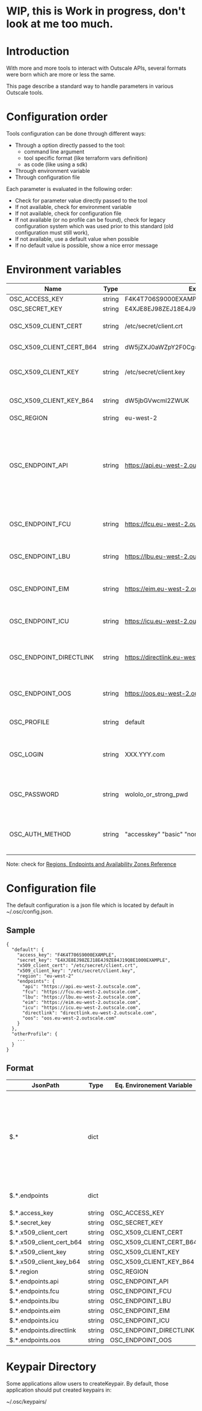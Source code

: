 # WIP, this is Work in progress, don't look at me too much.

# Introduction

With more and more tools to interact with Outscale APIs, several formats were born which are more or less the same.

This page describe a standard way to handle parameters in various Outscale tools.

# Configuration order

Tools configuration can be done through different ways:

- Through a option directly passed to the tool:
  - command line argument
  - tool specific format (like terraform vars definition)
  - as code (like using a sdk)
- Through environment variable
- Through configuration file 

Each parameter is evaluated in the following order:

- Check for parameter value directly passed to the tool
- If not available, check for environment variable
- If not available, check for configuration file 
- If not available (or no profile can be found), check for legacy configuration system which was used prior to this standard (old configuration must still work), 
- If not available, use a default value when possible
- If no default value is possible, show a nice error message

# Environment variables


| Name | Type | Example | Description |
|------|------|---------|-------------|
| OSC_ACCESS_KEY | string | F4K4T706S9000EXAMPLE | Access Key |
| OSC_SECRET_KEY | string	| E4XJE8EJ98ZEJ18E4J9ZE84J19Q8E1000EXAMPLE | Secret Key |
| OSC_X509_CLIENT_CERT | string |	/etc/secret/client.crt | Full path to client certificate (.crt, public part) |
| OSC_X509_CLIENT_CERT_B64 | string |	dW5jZXJ0aWZpY2F0Cg== | Client certificate base64 encoded |
| OSC_X509_CLIENT_KEY | string | /etc/secret/client.key |	Full path to client key related to certificate (.key, secret part) |
| OSC_X509_CLIENT_KEY_B64 | string | dW5jbGVwcml2ZWUK |	client key related to certificate base64 encoded |
| OSC_REGION | string |	eu-west-2 | region |	
| OSC_ENDPOINT_API | string | https://api.eu-west-2.outscale.com | Endpoint of Outscale API (with protocol, nor partial URI). Note: this has recently changed. We used to include partial uri without protocol. Some software might not be compliant to this one yet |
| OSC_ENDPOINT_FCU | string | https://fcu.eu-west-2.outscale.com | Endpoint of FCU API (with protocol). Same note as for OSC_ENDPOINT_API |
| OSC_ENDPOINT_LBU | string | https://lbu.eu-west-2.outscale.com | Endpoint of LBU API (with protocol). Same note as for OSC_ENDPOINT_API |
| OSC_ENDPOINT_EIM | string |	https://eim.eu-west-2.outscale.com | Endpoint of EIM API (with protocol). Same note as for OSC_ENDPOINT_API |
| OSC_ENDPOINT_ICU | string |	https://icu.eu-west-2.outscale.com | Endpoint of ICU API (with protocol). Same note as for OSC_ENDPOINT_API |
| OSC_ENDPOINT_DIRECTLINK | string | https://directlink.eu-west-2.outscale.com | Endpoint of DirectLink API (with protocol). Same note as for OSC_ENDPOINT_API |
| OSC_ENDPOINT_OOS | string | https://oos.eu-west-2.outscale.com | Endpoint of OOS API (with protocol). Same note as for OSC_ENDPOINT_API |
| OSC_PROFILE | string | default | Profile to use in configuration file (default is "default") |
| OSC_LOGIN |	string | XXX.YYY.com | user login (email). Require if password/basic method, ignored otherwise |
| OSC_PASSWORD | string | wololo_or_strong_pwd | user password. Require if password/basic method, ignored otherwise |
| OSC_AUTH_METHOD | string | "accesskey" "basic" "none" | default accesskey, some program support "password" as a synonyme for "basic" |

Note: check for [Regions, Endpoints and Availability Zones Reference](https://docs.outscale.com/en/userguide/Regions-Endpoints-and-Subregions-Reference.html)

# Configuration file

The default configuration is a json file which is located by default in ~/.osc/config.json.

## Sample

```
{
  "default": {
    "access_key": "F4K4T706S9000EXAMPLE",
    "secret_key": "E4XJE8EJ98ZEJ18E4J9ZE84J19Q8E1000EXAMPLE",
    "x509_client_cert": "/etc/secret/client.crt",
    "x509_client_key": "/etc/secret/client.key",
    "region": "eu-west-2"
    "endpoints": {
      "api": "https://api.eu-west-2.outscale.com",
      "fcu": "https://fcu.eu-west-2.outscale.com",
      "lbu": "https://lbu.eu-west-2.outscale.com",
      "eim": "https://eim.eu-west-2.outscale.com",
      "icu": "https://icu.eu-west-2.outscale.com",
      "directlink": "directlink.eu-west-2.outscale.com",
      "oos": "oos.eu-west-2.outscale.com"
    }
  },
  "otherProfile": {
    ...
  }
}
```

## Format

| JsonPath | Type | Eq. Environement Variable | Notes |
|-|-|-|-|
| $.* |	dict |	| Profiles names. If no profile is provided through program's options or environment variable OSC_PROFILE, "default" profile is used. |If the profile cannot be found ("default" or other), no profile is used. |
| $.*.endpoints |	dict | | All endpoints referenced by name |
| $.*.access_key | string |	OSC_ACCESS_KEY | |
| $.*.secret_key | string | OSC_SECRET_KEY | |
| $.*.x509_client_cert | string | OSC_X509_CLIENT_CERT | |
| $.*.x509_client_cert_b64 | string | OSC_X509_CLIENT_CERT_B64 | |
| $.*.x509_client_key | string | OSC_X509_CLIENT_KEY	| |
| $.*.x509_client_key_b64 | string | OSC_X509_CLIENT_KEY_B64	| |
| $.*.region | string | OSC_REGION | |
| $.*.endpoints.api | string | OSC_ENDPOINT_API | |
| $.*.endpoints.fcu | string | OSC_ENDPOINT_FCU | |
| $.*.endpoints.lbu | string | OSC_ENDPOINT_LBU | |
| $.*.endpoints.eim | string | OSC_ENDPOINT_EIM | |
| $.*.endpoints.icu | string | OSC_ENDPOINT_ICU | |
| $.*.endpoints.directlink | string | OSC_ENDPOINT_DIRECTLINK | |
| $.*.endpoints.oos | string | OSC_ENDPOINT_OOS | |


# Keypair Directory

Some applications allow users to createKeypair. By default, those application should put created keypairs in:

~/.osc/keypairs/
